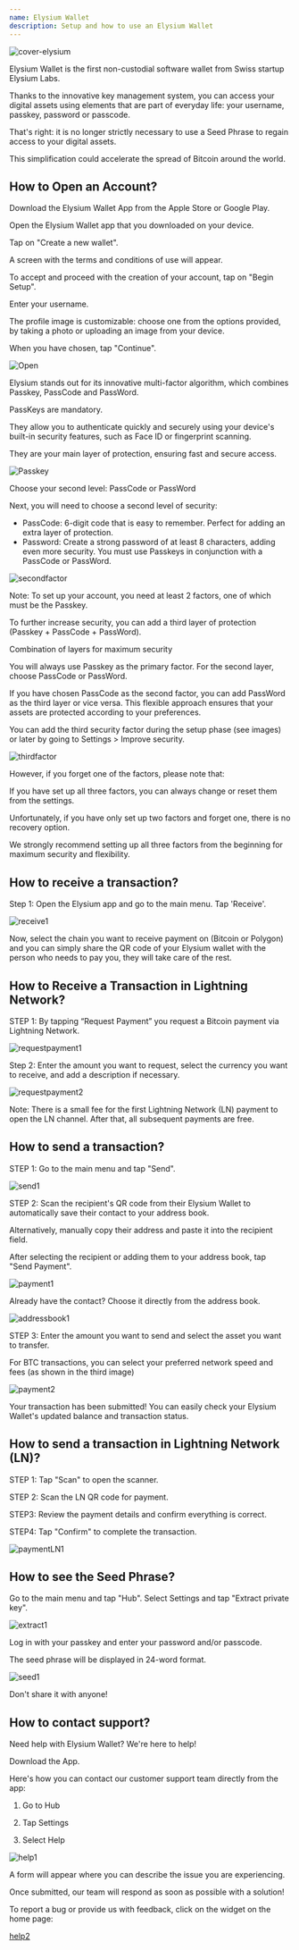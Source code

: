 ```yaml
---
name: Elysium Wallet
description: Setup and how to use an Elysium Wallet
---
```

![cover-elysium](assets/cover.webp)

Elysium Wallet is the first non-custodial software wallet from Swiss startup Elysium Labs.

Thanks to the innovative key management system, you can access your digital assets using elements that are part of everyday life: your username, passkey, password or passcode.

That's right: it is no longer strictly necessary to use a Seed Phrase to regain access to your digital assets.

This simplification could accelerate the spread of Bitcoin around the world.

## How to Open an Account?

Download the Elysium Wallet App from the Apple Store or Google Play.

Open the Elysium Wallet app that you downloaded on your device.

Tap on "Create a new wallet".

A screen with the terms and conditions of use will appear.

To accept and proceed with the creation of your account, tap on "Begin Setup".

Enter your username.

The profile image is customizable: choose one from the options provided, by taking a photo or uploading an image from your device.

When you have chosen, tap "Continue".

![Open](assets/open.webp)

Elysium stands out for its innovative multi-factor algorithm, which combines Passkey, PassCode and PassWord.

PassKeys are mandatory.

They allow you to authenticate quickly and securely using your device's built-in security features, such as Face ID or fingerprint scanning.

They are your main layer of protection, ensuring fast and secure access.

![Passkey](assets/passkey.webp)

Choose your second level: PassCode or PassWord

Next, you will need to choose a second level of security:

- PassCode: 6-digit code that is easy to remember. Perfect for adding an extra layer of protection.
- Password: Create a strong password of at least 8 characters, adding even more security.
You must use Passkeys in conjunction with a PassCode or PassWord.

![secondfactor](assets/secondfactor.webp)

Note: To set up your account, you need at least 2 factors, one of which must be the Passkey.

To further increase security, you can add a third layer of protection (Passkey + PassCode + PassWord).

Combination of layers for maximum security

You will always use Passkey as the primary factor. For the second layer, choose PassCode or PassWord.

If you have chosen PassCode as the second factor, you can add PassWord as the third layer or vice versa. This flexible approach ensures that your assets are protected according to your preferences.

You can add the third security factor during the setup phase (see images) or later by going to Settings > Improve security.

![thirdfactor](assets/thirdfactor.webp)

However, if you forget one of the factors, please note that:

If you have set up all three factors, you can always change or reset them from the settings.

Unfortunately, if you have only set up two factors and forget one, there is no recovery option.

We strongly recommend setting up all three factors from the beginning for maximum security and flexibility.

## How to receive a transaction?

Step 1: Open the Elysium app and go to the main menu. Tap 'Receive'.

![receive1](assets/receive1.webp)

Now, select the chain you want to receive payment on (Bitcoin or Polygon) and you can simply share the QR code of your Elysium wallet with the person who needs to pay you, they will take care of the rest.

## How to Receive a Transaction in Lightning Network?

STEP 1: By tapping “Request Payment” you request a Bitcoin payment via Lightning Network.

![requestpayment1](asset/requestpayment1)

Step 2: Enter the amount you want to request, select the currency you want to receive, and add a description if necessary.

![requestpayment2](asset/requestpayment2)

Note: There is a small fee for the first Lightning Network (LN) payment to open the LN channel. After that, all subsequent payments are free.

## How to send a transaction?

STEP 1: Go to the main menu and tap "Send".

![send1](assets/send1.webp)

STEP 2: Scan the recipient's QR code from their Elysium Wallet to automatically save their contact to your address book.

Alternatively, manually copy their address and paste it into the recipient field.

After selecting the recipient or adding them to your address book, tap "Send Payment".

![payment1](assets/payment1.webp)

Already have the contact? Choose it directly from the address book.

![addressbook1](assets/addressbook1.webp)

STEP 3: Enter the amount you want to send and select the asset you want to transfer.

For BTC transactions, you can select your preferred network speed and fees (as shown in the third image)

![payment2](assets/payment2.webp)

Your transaction has been submitted! You can easily check your Elysium Wallet's updated balance and transaction status.

## How to send a transaction in Lightning Network (LN)?

STEP 1: Tap "Scan" to open the scanner.

STEP 2: Scan the LN QR code for payment.

STEP3: Review the payment details and confirm everything is correct.

STEP4: Tap "Confirm" to complete the transaction.

![paymentLN1](assets/paymentLN1.webp)

## How to see the Seed Phrase?

Go to the main menu and tap "Hub". Select Settings and tap "Extract private key".

![extract1](assets/extract1.webp)

Log in with your passkey and enter your password and/or passcode.

The seed phrase will be displayed in 24-word format.

![seed1](assets/seed1.webp)

Don't share it with anyone!

## How to contact support?

Need help with Elysium Wallet? We're here to help!

Download the App.

Here's how you can contact our customer support team directly from the app:

1. Go to Hub

2. Tap Settings

3. Select Help

![help1](assets/help1.webp)

A form will appear where you can describe the issue you are experiencing.

Once submitted, our team will respond as soon as possible with a solution!

To report a bug or provide us with feedback, click on the widget on the home page:

[help2](assets/help2.webp)